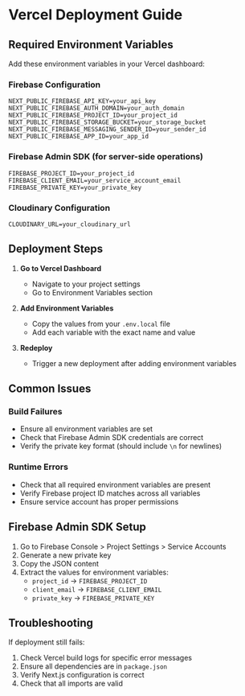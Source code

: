 # Vercel Deployment Guide

## Required Environment Variables

Add these environment variables in your Vercel dashboard:

### Firebase Configuration
```
NEXT_PUBLIC_FIREBASE_API_KEY=your_api_key
NEXT_PUBLIC_FIREBASE_AUTH_DOMAIN=your_auth_domain
NEXT_PUBLIC_FIREBASE_PROJECT_ID=your_project_id
NEXT_PUBLIC_FIREBASE_STORAGE_BUCKET=your_storage_bucket
NEXT_PUBLIC_FIREBASE_MESSAGING_SENDER_ID=your_sender_id
NEXT_PUBLIC_FIREBASE_APP_ID=your_app_id
```

### Firebase Admin SDK (for server-side operations)
```
FIREBASE_PROJECT_ID=your_project_id
FIREBASE_CLIENT_EMAIL=your_service_account_email
FIREBASE_PRIVATE_KEY=your_private_key
```

### Cloudinary Configuration
```
CLOUDINARY_URL=your_cloudinary_url
```

## Deployment Steps

1. **Go to Vercel Dashboard**
   - Navigate to your project settings
   - Go to Environment Variables section

2. **Add Environment Variables**
   - Copy the values from your `.env.local` file
   - Add each variable with the exact name and value

3. **Redeploy**
   - Trigger a new deployment after adding environment variables

## Common Issues

### Build Failures
- Ensure all environment variables are set
- Check that Firebase Admin SDK credentials are correct
- Verify the private key format (should include `\n` for newlines)

### Runtime Errors
- Check that all required environment variables are present
- Verify Firebase project ID matches across all variables
- Ensure service account has proper permissions

## Firebase Admin SDK Setup

1. Go to Firebase Console > Project Settings > Service Accounts
2. Generate a new private key
3. Copy the JSON content
4. Extract the values for environment variables:
   - `project_id` → `FIREBASE_PROJECT_ID`
   - `client_email` → `FIREBASE_CLIENT_EMAIL`
   - `private_key` → `FIREBASE_PRIVATE_KEY`

## Troubleshooting

If deployment still fails:
1. Check Vercel build logs for specific error messages
2. Ensure all dependencies are in `package.json`
3. Verify Next.js configuration is correct
4. Check that all imports are valid
